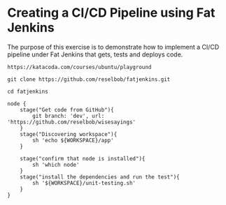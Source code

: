 # Creating a CI/CD Pipeline using Fat Jenkins

The purpose of this exercise is to demonstrate how to implement a CI/CD
pipeline under Fat Jenkins that gets, tests and deploys code.

`https://katacoda.com/courses/ubuntu/playground`

`git clone https://github.com/reselbob/fatjenkins.git`

`cd fatjenkins`


```
node {
    stage("Get code from GitHub"){
        git branch: 'dev', url: 'https://github.com/reselbob/wisesayings'
    }
    stage("Discovering workspace"){
        sh 'echo ${WORKSPACE}/app'
    }

    stage("confirm that node is installed"){
        sh 'which node'
    }
    stage("install the dependencies and run the test"){
        sh '${WORKSPACE}/unit-testing.sh'
    }
}
```